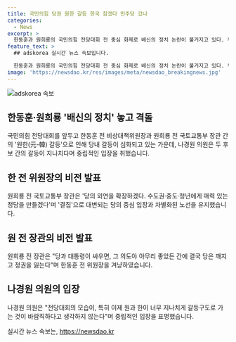 ```yaml
---
title: 국민의힘 당권 원한 갈등 한국 참겠다 민주당 갔나
categories:
  - News
excerpt: >
  한동훈과 원희룡의 국민의힘 전당대회 전 중심 화제로 배신의 정치 논란이 불거지고 있다. 두 후보는 완화된 정책 경쟁을 내세우면서 격돌 중이며, 중립성을 강조해 온 나경원 의원은 두 후보 간 갈등을 지나친다고 지적했다. 또한, 후보들은 비전 발표에서 본인의 장점과 개혁안을 내세웠지만, 이후 질의응답에서는 상대 후보에 대한 공세를 펼치고 있다. 이에 대해 윤상현 의원은 쇄신을 강조하며 당 상황을 언급했다.
feature_text: >
  ## adskorea 실시간 뉴스 속보입니다.

  한동훈과 원희룡의 국민의힘 전당대회 전 중심 화제로 배신의 정치 논란이 불거지고 있다. 두 후보는 완화된 정책 경쟁을 내세우면서 격돌 중이며, 중립성을 강조해 온 나경원 의원은 두 후보 간 갈등을 지나친다고 지적했다. 또한, 후보들은 비전 발표에서 본인의 장점과 개혁안을 내세웠지만, 이후 질의응답에서는 상대 후보에 대한 공세를 펼치고 있다. 이에 대해 윤상현 의원은 쇄신을 강조하며 당 상황을 언급했다.
image: 'https://newsdao.kr/res/images/meta/newsdao_breakingnews.jpg'
---
```


<p><img src="https://newsdao.kr/res/images/meta/newsdao_breakingnews.jpg" alt="adskorea 속보" /></p>

<h2 data-ke-size="size26">한동훈·원희룡 '배신의 정치' 놓고 격돌</h2>

<p>국민의힘 전당대회를 앞두고 한동훈 전 비상대책위원장과 원희룡 전 국토교통부 장관 간의 '원한(元-韓) 갈등'으로 인해 당내 갈등이 심화되고 있는 가운데, 나경원 의원은 두 후보 간의 갈등이 지나치다며 중립적인 입장을 취했습니다.</p>

<p data-ke-size="size16"></p>

<h2 data-ke-size="size26">한 전 위원장의 비전 발표</h2>

<p>원희룡 전 국토교통부 장관은 '당의 외연을 확장하겠다. 수도권·중도·청년에게 매력 있는 정당을 만들겠다'며 '결집'으로 대변되는 당의 중심 입장과 차별화된 노선을 유지했습니다.</p>

<p data-ke-size="size16"></p>

<h2 data-ke-size="size26">원 전 장관의 비전 발표</h2>

<p>원희룡 전 장관은 "당과 대통령이 싸우면, 그 의도야 아무리 좋았든 간에 결국 당은 깨지고 정권을 잃는다"며 한동훈 전 위원장을 겨냥하였습니다.</p>

<p data-ke-size="size16"></p>

<h2 data-ke-size="size26">나경원 의원의 입장</h2>

<p>나경원 의원은 "전당대회의 모습이, 특히 이제 원과 한이 너무 지나치게 갈등구도로 가는 것이 바람직하다고 생각하지 않는다"며 중립적인 입장을 표명했습니다.</p>

<p data-ke-size="size16"></p>
실시간 뉴스 속보는, <a href="https://newsdao.kr" rel="dofollow">https://newsdao.kr</a>


